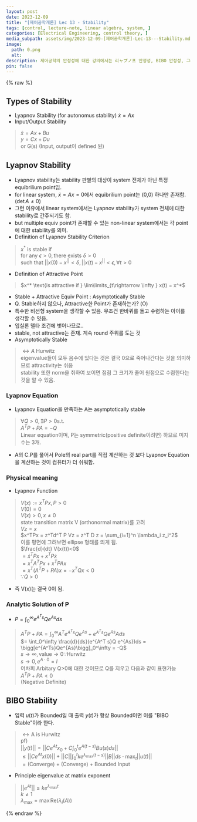 ```yaml
---
layout: post
date: 2023-12-09
title: "[제어공학개론] Lec 13 - Stability"
tags: [control, lecture-note, linear algebra, system, ]
categories: [Electrical Engineering, control theory, ]
media_subpath: assets/img/2023-12-09-[제어공학개론]-Lec-13---Stability.md
image:
  path: 0.png
  alt:  
description: 제어공학의 안정성에 대한 강의에서는 리ャプノ프 안정성, BIBO 안정성, 그리고 리ャ프노프 방정식의 중요성을 다루고 있다. 리ャ프노프 안정성은 특정 평형점에 대한 안정성을 평가하며, 비선형 시스템에서는 여러 평형점에 대해 각각의 안정성을 고려해야 한다. BIBO 안정성은 입력이 유계할 때 출력도 유계해야 함을 의미하며, 이는 A 행렬이 Hurwitz일 때 성립한다.
pin: false
---
```



{% raw %}


## Types of Stability

- Lyapnov Stability (for autonomus stability) $\dot x = Ax$
- Input/Output Stability

> $\dot x = Ax + Bu$  
> $y = Cx+Du$  
> or G(s) (Input, output이 defined 된)


## Lyapnov Stability

- Lyapnov stability는 stability 판별의 대상이 system 전체가 아닌 특정 equibrilium point임.
- for linear system, $\dot x = Ax = 0$에서 equibrilium point는 (0,0) 하나만 존재함. ($\det A \neq 0$)
- 그런 이유에서 linear system에서는 Lyapnov stability가 system 전체에 대한 stability로 간주되기도 함.
- but multiple equiv point가 존재할 수 있는 non-linear system에서는 각 point에 대한 stability를 의미.
- Definition of Lyapnov Stability Criterion

> $x^* \text{ is stable if }$  
> $\text{for any }\epsilon>0, \text{there exists } \delta >0$  
> $\text{such that } ||x(0)-x^|| <\delta, ||x(t)-x^||<\epsilon, \forall t>0$

- Definition of Attractive Point

> $x^* \text{is attractive if } \lim\limits_{t\rightarrow \infty } x(t) = x^*$

- Stable + Attractive Equiv Point : Asymptotically Stable
- Q. Stable하지 않으나, Attractive한 Point가 존재하는가? (O)
- 특수한 비선형 system을 생각할 수 있음. 무조건 한바퀴를 돌고 수렴하는 아이를 생각할 수 잇음.
- 입실론 델타 조건에 벗어나므로..
- stable, not attractive는 존재. 계속 round 주위를 도는 것
- Asymptotically Stable

> $\leftrightarrow A \text { Hurwitz}$  
> eigenvalue들이 모두 음수에 있다는 것은 결국 0으로 죽어나간다는 것을 의미하므로 attractivity는 쉬움  
> stability 또한 norm을 취하여 보이면 점점 그 크기가 줄어 원점으로 수렴한다는 것을 알 수 있음.


### Lyapnov Equation

- Lyapnov Equation을 만족하는 A는 asymptotically stable

> $\forall Q>0, \exists P > 0 \text{s.t.}$  
> $A^T P + PA = -Q$  
> Linear equation이며, P는 symmetric(positive definite이려면) 하므로 미지수는 3개.

- A의 C.P를 풀어서 Pole의 real part를 직접 계산하는 것 보다 Lyapnov Equation을 계산하는 것이 컴퓨터가 더 쉬워함.

### Physical meaning

- Lyapnov Function

> $V(x) := x^TPx, P>0$  
> $V(0) = 0$  
> $V(x)>0, x\neq 0$  
> state transition matrix V (orthonormal matrix)를 고려  
> $Vz = x$  
> $x^TPx = z^Td^T P Vz  = z^T D z = \sum_{i=1}^n \lambda_i z_i^2$  
> 이를 평면에 그려보면 ellipse 형태를 띄게 됨.  
> $\frac{d}{dt} V(x(t))<0$  
> $= \dot x^T P x + x^T P \dot x$  
> $= x^T A^T P x + x^T P A x$  
> $= x^T (A^T P + PA) x= -x^T Q x < 0$  
> $\because Q > 0$

- 즉 V(x)는 결국 0이 됨.

### Analytic Solution of P

- $P = \displaystyle\int_0^\infty e^{A^T s} Q e^{As}ds$

> $A^T P + PA = \int_0^\infty A^T e^{A^Ts}Q e^{As} + e^{A^T s} Q e^{As}A ds$  
> $= \int_0^\infty \frac{d}{ds}(e^{A^T s}Q e^{As})ds = \bigg[e^{A^Ts}Qe^{As}\bigg]_0^\infty = -Q$  
> $s\rightarrow \infty, \text{value}\rightarrow 0 \because \text{Hurwitz}$  
> $s \rightarrow 0, e^{A\cdot 0} = I$  
> 어차피 Arbitary Q>0에 대한 것이므로 Q를 지우고 다음과 같이 표현가능  
> $A^T P + PA <0$  
> (Negative Definite)


## BIBO Stability

- 입력 $u(t)$가 Bounded일 때 출력 $y(t)$가 항상 Bounded이면 이를 "BIBO Stable"이라 한다.

> $\leftrightarrow \text{A is Hurwitz}$  
> pf)  
> $||y(t)|| = ||Ce^{At}x_0+C\int_0^t e^{A(t-s)}Bu(s)ds||$  
> $\leq ||Ce^{At}x(0)|| + ||C||\int_0^t ke^{\lambda_\text{max}(t-s)}||B||ds \cdot \max_t ||u(t)||$  
> $=\text{(Converge) + (Converge) + Bounded Input}$

- Principle eigenvalue at matrix exponent

> $||e^{At}|| \leq ke^{\lambda_\text{max} t}$  
> $k\neq 1$  
> $\lambda_\text{max} = \max \text{Re}(\lambda_i(A))$


{% endraw %}

